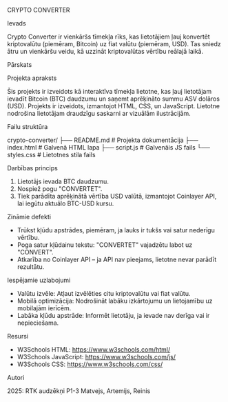 
CRYPTO CONVERTER

Ievads

Crypto Converter ir vienkāršs tīmekļa rīks, kas lietotājiem ļauj konvertēt kriptovalūtu (piemēram, Bitcoin) uz fiat valūtu (piemēram, USD). Tas sniedz ātru un vienkāršu veidu, kā uzzināt kriptovalūtas vērtību reālajā laikā.

Pārskats

Projekta apraksts

Šis projekts ir izveidots kā interaktīva tīmekļa lietotne, kas ļauj lietotājam ievadīt Bitcoin (BTC) daudzumu un saņemt aprēķināto summu ASV dolāros (USD). Projekts ir izveidots, izmantojot HTML, CSS, un JavaScript. Lietotne nodrošina lietotājam draudzīgu saskarni ar vizuālām ilustrācijām.

Failu struktūra

crypto-converter/
├── README.md               # Projekta dokumentācija
├── index.html              # Galvenā HTML lapa
├── script.js               # Galvenāis JS fails
└── styles.css              # Lietotnes stila fails

Darbības princips

1. Lietotājs ievada BTC daudzumu.
2. Nospiež pogu "CONVERTET".
3. Tiek parādīta aprēķinātā vērtība USD valūtā, izmantojot Coinlayer API, lai iegūtu aktuālo BTC-USD kursu.

Zināmie defekti

- Trūkst kļūdu apstrādes, piemēram, ja lauks ir tukšs vai satur nederīgu vērtību.
- Poga satur kļūdainu tekstu: "CONVERTET" vajadzētu labot uz "CONVERT".
- Atkarība no Coinlayer API – ja API nav pieejams, lietotne nevar parādīt rezultātu.

Iespējamie uzlabojumi

- Valūtu izvēle: Atļaut izvēlēties citu kriptovalūtu vai fiat valūtu.
- Mobilā optimizācija: Nodrošināt labāku izkārtojumu un lietojamību uz mobilajām ierīcēm.
- Labāka kļūdu apstrāde: Informēt lietotāju, ja ievade nav derīga vai ir nepieciešama.

Resursi

- W3Schools HTML: https://www.w3schools.com/html/
- W3Schools JavaScript: https://www.w3schools.com/js/
- W3Schools CSS: https://www.w3schools.com/css/

Autori

2025: RTK audzēkņi
P1-3 Matvejs, Artemijs, Reinis
